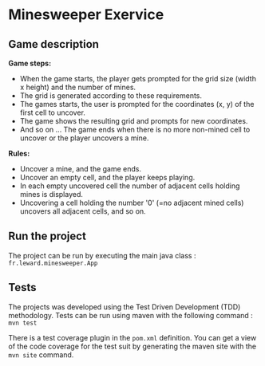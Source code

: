 # Minesweeper Exervice

## Game description
**Game steps:**

* When the game starts, the player gets prompted for the grid size (width x height) and the number of mines.
* The grid is generated according to these requirements.
* The games starts, the user is prompted for the coordinates (x, y) of the first cell to uncover.
* The game shows the resulting grid and prompts for new coordinates.
* And so on ...
The game ends when there is no more non-mined cell to uncover or the player uncovers a mine.

**Rules:**

* Uncover a mine, and the game ends.
* Uncover an empty cell, and the player keeps playing.
* In each empty uncovered cell the number of adjacent cells holding mines is displayed.
* Uncovering a cell holding the number '0' (=no adjacent mined cells) uncovers all adjacent cells, and so on.

## Run the project

The project can be run by executing the main java class : `fr.leward.minesweeper.App`

## Tests

The projects was developed using the Test Driven Development (TDD) methodology. Tests can be run using maven with the following command : `mvn test`

There is a test coverage plugin in the `pom.xml` definition. You can get a view of the code coverage for the test suit by generating the maven site with the `mvn site` command.

